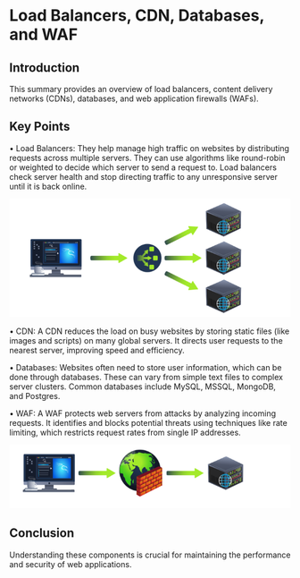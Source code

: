 # Load Balancers, CDN, Databases, and WAF 

## Introduction 
This summary provides an overview of load balancers, content delivery networks (CDNs), databases, and web application firewalls (WAFs). 

## Key Points 

• Load Balancers: They help manage high traffic on websites by distributing requests across multiple servers. They can use algorithms like round-robin or weighted to decide which server to send a request to. Load balancers check server health and stop directing traffic to any unresponsive server until it is back online. 

![From Try Hack Me](image-1.png)

• CDN: A CDN reduces the load on busy websites by storing static files (like images and scripts) on many global servers. It directs user requests to the nearest server, improving speed and efficiency. 

• Databases: Websites often need to store user information, which can be done through databases. These can vary from simple text files to complex server clusters. Common databases include MySQL, MSSQL, MongoDB, and Postgres. 

• WAF: A WAF protects web servers from attacks by analyzing incoming requests. It identifies and blocks potential threats using techniques like rate limiting, which restricts request rates from single IP addresses. 

![From Try Hack Me](image-2.png)

## Conclusion 
Understanding these components is crucial for maintaining the performance and security of web applications.